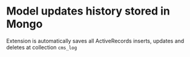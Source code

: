 Model updates history stored in Mongo
==================================
Extension is automatically saves all ActiveRecords inserts, updates and deletes at collection `cms_log`

